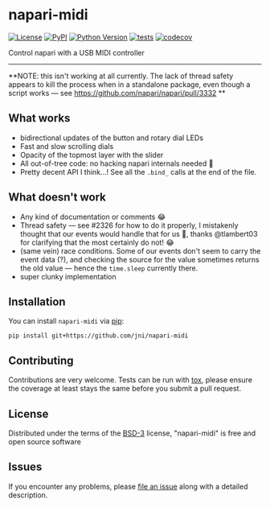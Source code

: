 # napari-midi

[![License](https://img.shields.io/pypi/l/napari-midi.svg?color=green)](https://github.com/jni/napari-midi/raw/master/LICENSE)
[![PyPI](https://img.shields.io/pypi/v/napari-midi.svg?color=green)](https://pypi.org/project/napari-midi)
[![Python Version](https://img.shields.io/pypi/pyversions/napari-midi.svg?color=green)](https://python.org)
[![tests](https://github.com/jni/napari-midi/workflows/tests/badge.svg)](https://github.com/jni/napari-midi/actions)
[![codecov](https://codecov.io/gh/jni/napari-midi/branch/master/graph/badge.svg)](https://codecov.io/gh/jni/napari-midi)

Control napari with a USB MIDI controller

----------------------------------

**NOTE: this isn't working at all currently. The lack of thread safety appears
to kill the process when in a standalone package, even though a script works
— see https://github.com/napari/napari/pull/3332 **

## What works

- bidirectional updates of the button and rotary dial LEDs
- Fast and slow scrolling dials
- Opacity of the topmost layer with the slider
- All out-of-tree code: no hacking napari internals needed 🎉
- Pretty decent API I think...! See all the `.bind_` calls at the end of the file.

## What doesn't work

- Any kind of documentation or comments 😂
- Thread safety — see #2326 for how to do it properly, I mistakenly thought that our events would handle that for us 😬, thanks @tlambert03 for clarifying that the most certainly do not! 😂
- (same vein) race conditions. Some of our events don't seem to carry the event data (?), and checking the source for the value sometimes returns the old value — hence the `time.sleep` currently there.
- super clunky implementation

## Installation

You can install `napari-midi` via [pip]:

    pip install git+https://github.com/jni/napari-midi

## Contributing

Contributions are very welcome. Tests can be run with [tox], please ensure
the coverage at least stays the same before you submit a pull request.

## License

Distributed under the terms of the [BSD-3] license,
"napari-midi" is free and open source software

## Issues

If you encounter any problems, please [file an issue] along with a detailed description.

[napari]: https://github.com/napari/napari
[Cookiecutter]: https://github.com/audreyr/cookiecutter
[@napari]: https://github.com/napari
[MIT]: http://opensource.org/licenses/MIT
[BSD-3]: http://opensource.org/licenses/BSD-3-Clause
[GNU GPL v3.0]: http://www.gnu.org/licenses/gpl-3.0.txt
[GNU LGPL v3.0]: http://www.gnu.org/licenses/lgpl-3.0.txt
[Apache Software License 2.0]: http://www.apache.org/licenses/LICENSE-2.0
[Mozilla Public License 2.0]: https://www.mozilla.org/media/MPL/2.0/index.txt
[cookiecutter-napari-plugin]: https://github.com/napari/cookiecutter-napari-plugin

[file an issue]: https://github.com/jni/napari-midi/issues

[napari]: https://github.com/napari/napari
[tox]: https://tox.readthedocs.io/en/latest/
[pip]: https://pypi.org/project/pip/
[PyPI]: https://pypi.org/
